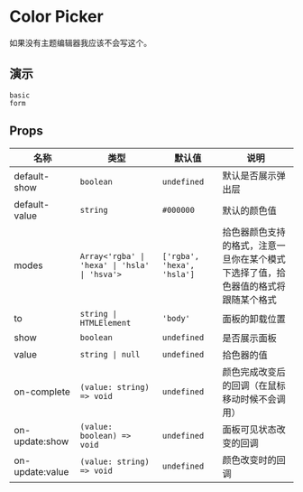 # Color Picker

如果没有主题编辑器我应该不会写这个。

## 演示

```demo
basic
form
```

## Props

| 名称 | 类型 | 默认值 | 说明 |
| --- | --- | --- | --- |
| default-show | `boolean` | `undefined` | 默认是否展示弹出层 |
| default-value | `string` | `#000000` | 默认的颜色值 |
| modes | `Array<'rgba' \| 'hexa' \| 'hsla' \| 'hsva'>` | `['rgba', 'hexa', 'hsla']` | 拾色器颜色支持的格式，注意一旦你在某个模式下选择了值，拾色器值的格式将跟随某个格式 |
| to | `string \| HTMLElement` | `'body'` | 面板的卸载位置 |
| show | `boolean` | `undefined` | 是否展示面板 |
| value | `string \| null` | `undefined` | 拾色器的值 |
| on-complete | `(value: string) => void` | `undefined` | 颜色完成改变后的回调（在鼠标移动时候不会调用） |
| on-update:show | `(value: boolean) => void` | `undefined` | 面板可见状态改变的回调 |
| on-update:value | `(value: string) => void` | `undefined` | 颜色改变时的回调 |
